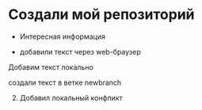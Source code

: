# Создали мой репозиторий

- Интересная информация

- добавили текст через web-браузер

Добавим текст локально

создали текст в ветке newbranch

2. Добавил локальный конфликт